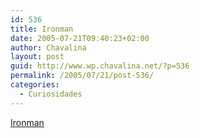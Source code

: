 ```yaml
---
id: 536
title: Ironman
date: 2005-07-21T09:40:23+02:00
author: Chavalina
layout: post
guid: http://www.wp.chavalina.net/?p=536
permalink: /2005/07/21/post-536/
categories:
  - Curiosidades
---
```

<a href="http://www.popgadget.net/2005/07/ironman-does-it-better.html" target="_blank">Ironman</a>